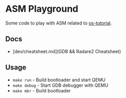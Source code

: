 # ASM Playground

Some code to play with ASM related to [os-tutorial](https://github.com/cfenollosa/os-tutorial).

## Docs

- [dev/cheatsheet.md](GDB && Radare2 Cheatsheet)

## Usage

* `make run` - Build bootloader and start QEMU
* `make debug` - Start GDB debugger with QEMU
* `make mbr` - Build bootloader